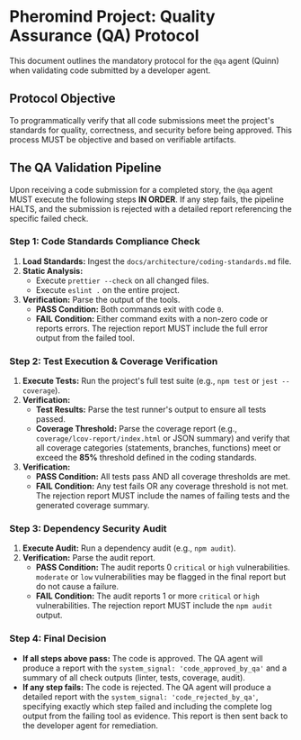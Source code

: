 # Pheromind Project: Quality Assurance (QA) Protocol

This document outlines the mandatory protocol for the `@qa` agent (Quinn) when validating code submitted by a developer agent.

## Protocol Objective

To programmatically verify that all code submissions meet the project's standards for quality, correctness, and security before being approved. This process MUST be objective and based on verifiable artifacts.

## The QA Validation Pipeline

Upon receiving a code submission for a completed story, the `@qa` agent MUST execute the following steps **IN ORDER**. If any step fails, the pipeline HALTS, and the submission is rejected with a detailed report referencing the specific failed check.

### Step 1: Code Standards Compliance Check

1.  **Load Standards:** Ingest the `docs/architecture/coding-standards.md` file.
2.  **Static Analysis:**
    *   Execute `prettier --check` on all changed files.
    *   Execute `eslint .` on the entire project.
3.  **Verification:** Parse the output of the tools.
    *   **PASS Condition:** Both commands exit with code `0`.
    *   **FAIL Condition:** Either command exits with a non-zero code or reports errors. The rejection report MUST include the full error output from the failed tool.

### Step 2: Test Execution & Coverage Verification

1.  **Execute Tests:** Run the project's full test suite (e.g., `npm test` or `jest --coverage`).
2.  **Verification:**
    *   **Test Results:** Parse the test runner's output to ensure all tests passed.
    *   **Coverage Threshold:** Parse the coverage report (e.g., `coverage/lcov-report/index.html` or JSON summary) and verify that all coverage categories (statements, branches, functions) meet or exceed the **85%** threshold defined in the coding standards.
3.  **Verification:**
    *   **PASS Condition:** All tests pass AND all coverage thresholds are met.
    *   **FAIL Condition:** Any test fails OR any coverage threshold is not met. The rejection report MUST include the names of failing tests and the generated coverage summary.

### Step 3: Dependency Security Audit

1.  **Execute Audit:** Run a dependency audit (e.g., `npm audit`).
2.  **Verification:** Parse the audit report.
    *   **PASS Condition:** The audit reports 0 `critical` or `high` vulnerabilities. `moderate` or `low` vulnerabilities may be flagged in the final report but do not cause a failure.
    *   **FAIL Condition:** The audit reports 1 or more `critical` or `high` vulnerabilities. The rejection report MUST include the `npm audit` output.

### Step 4: Final Decision

-   **If all steps above pass:** The code is approved. The QA agent will produce a report with the `system_signal: 'code_approved_by_qa'` and a summary of all check outputs (linter, tests, coverage, audit).
-   **If any step fails:** The code is rejected. The QA agent will produce a detailed report with the `system_signal: 'code_rejected_by_qa'`, specifying exactly which step failed and including the complete log output from the failing tool as evidence. This report is then sent back to the developer agent for remediation.
